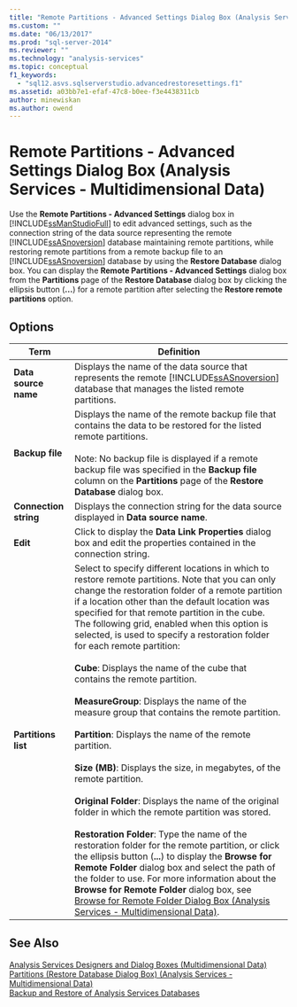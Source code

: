 ```yaml
---
title: "Remote Partitions - Advanced Settings Dialog Box (Analysis Services - Multidimensional Data) | Microsoft Docs"
ms.custom: ""
ms.date: "06/13/2017"
ms.prod: "sql-server-2014"
ms.reviewer: ""
ms.technology: "analysis-services"
ms.topic: conceptual
f1_keywords: 
  - "sql12.asvs.sqlserverstudio.advancedrestoresettings.f1"
ms.assetid: a03bb7e1-efaf-47c8-b0ee-f3e4438311cb
author: minewiskan
ms.author: owend
---
```

# Remote Partitions - Advanced Settings Dialog Box (Analysis Services - Multidimensional Data)
  Use the **Remote Partitions - Advanced Settings** dialog box in [!INCLUDE[ssManStudioFull](../includes/ssmanstudiofull-md.md)] to edit advanced settings, such as the connection string of the data source representing the remote [!INCLUDE[ssASnoversion](../includes/ssasnoversion-md.md)] database maintaining remote partitions, while restoring remote partitions from a remote backup file to an [!INCLUDE[ssASnoversion](../includes/ssasnoversion-md.md)] database by using the **Restore Database** dialog box. You can display the **Remote Partitions - Advanced Settings** dialog box from the **Partitions** page of the **Restore Database** dialog box by clicking the ellipsis button (**...**) for a remote partition after selecting the **Restore remote partitions** option.  
  
## Options  
  
|Term|Definition|  
|----------|----------------|  
|**Data source name**|Displays the name of the data source that represents the remote [!INCLUDE[ssASnoversion](../includes/ssasnoversion-md.md)] database that manages the listed remote partitions.|  
|**Backup file**|Displays the name of the remote backup file that contains the data to be restored for the listed remote partitions.<br /><br /> Note: No backup file is displayed if a remote backup file was specified in the **Backup file** column on the **Partitions** page of the **Restore Database** dialog box.|  
|**Connection string**|Displays the connection string for the data source displayed in **Data source name**.|  
|**Edit**|Click to display the **Data Link Properties** dialog box and edit the properties contained in the connection string.|  
|**Partitions list**|Select to specify different locations in which to restore remote partitions. Note that you can only change the restoration folder of a remote partition if a location other than the default location was specified for that remote partition in the cube. The following grid, enabled when this option is selected, is used to specify a restoration folder for each remote partition:<br /><br /> **Cube**: Displays the name of the cube that contains the remote partition.<br /><br /> **MeasureGroup**: Displays the name of the measure group that contains the remote partition.<br /><br /> **Partition**: Displays the name of the remote partition.<br /><br /> **Size (MB)**: Displays the size, in megabytes, of the remote partition.<br /><br /> **Original Folder**: Displays the name of the original folder in which the remote partition was stored.<br /><br /> **Restoration Folder**: Type the name of the restoration folder for the remote partition, or click the ellipsis button (**...**) to display the **Browse for Remote Folder** dialog box and select the path of the folder to use. For more information about the **Browse for Remote Folder** dialog box, see [Browse for Remote Folder Dialog Box &#40;Analysis Services - Multidimensional Data&#41;](browse-for-remote-folder-dialog-box-analysis-services-multidimensional-data.md).|  
  
## See Also  
 [Analysis Services Designers and Dialog Boxes &#40;Multidimensional Data&#41;](analysis-services-designers-and-dialog-boxes-multidimensional-data.md)   
 [Partitions &#40;Restore Database Dialog Box&#41; &#40;Analysis Services - Multidimensional Data&#41;](partitions-restore-database-dialog-box-analysis-services-multidimensional-data.md)   
 [Backup and Restore of Analysis Services Databases](multidimensional-models/backup-and-restore-of-analysis-services-databases.md)  
  
  

